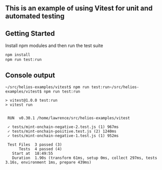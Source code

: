 ## This is an example of using Vitest for unit and automated testing

## Getting Started

Install npm modules and then run the test suite

```bash
npm install
npm run test:run
```

## Console output
```
~/src/helios-examples/vitest$ npm run test:run~/src/helios-examples/vitest$ npm run test:run

> vitest@1.0.0 test:run
> vitest run


 RUN  v0.30.1 /home/lawrence/src/helios-examples/vitest

 ✓ tests/mint-onchain-negative-2.test.js (1) 967ms
 ✓ tests/mint-onchain-positive.test.js (2) 1240ms
 ✓ tests/mint-onchain-negative-1.test.js (1) 952ms

 Test Files  3 passed (3)
      Tests  4 passed (4)
   Start at  18:49:55
   Duration  1.90s (transform 61ms, setup 0ms, collect 297ms, tests 3.16s, environment 1ms, prepare 439ms)
```

